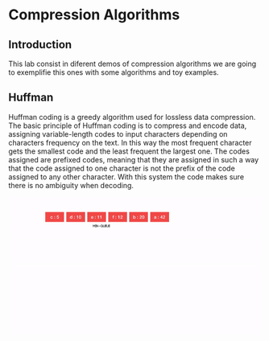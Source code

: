 <style>
    
</style>
# Compression Algorithms
## Introduction
This lab consist in diferent demos of compression algorithms we are going to exemplifie this ones with some algorithms and toy examples.
## Huffman
Huffman coding is a greedy algorithm used for lossless data compression. The basic principle of Huffman coding is to compress and encode data, assigning variable-length codes to input characters depending on characters frequency on the text. In this way the most frequent character gets the smallest code and the least frequent the largest one. 
The codes assigned are prefixed codes, meaning that they are assigned in such a way that the code assigned to one character is not the prefix of the code assigned to any other character. With this system the code makes sure there is no ambiguity when decoding.

![hola](media/huffman.gif)